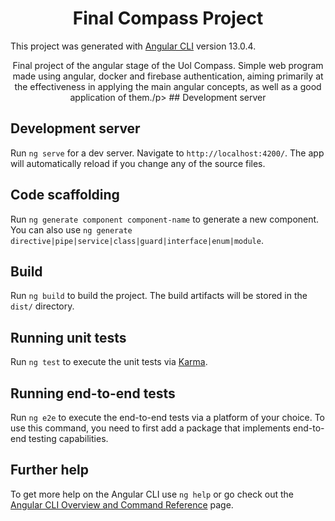 <h1 align="center"> Final Compass Project </h1>

This project was generated with [Angular CLI](https://github.com/angular/angular-cli) version 13.0.4.

<p align="center">Final project of the angular stage of the Uol Compass. Simple web program made using angular, docker and firebase authentication, aiming primarily at the effectiveness in applying the main angular concepts, as well as a good application of them./p>
## Development server

## Development server

Run `ng serve` for a dev server. Navigate to `http://localhost:4200/`. The app will automatically reload if you change any of the source files.

## Code scaffolding

Run `ng generate component component-name` to generate a new component. You can also use `ng generate directive|pipe|service|class|guard|interface|enum|module`.

## Build

Run `ng build` to build the project. The build artifacts will be stored in the `dist/` directory.

## Running unit tests

Run `ng test` to execute the unit tests via [Karma](https://karma-runner.github.io).

## Running end-to-end tests

Run `ng e2e` to execute the end-to-end tests via a platform of your choice. To use this command, you need to first add a package that implements end-to-end testing capabilities.

## Further help

To get more help on the Angular CLI use `ng help` or go check out the [Angular CLI Overview and Command Reference](https://angular.io/cli) page.
